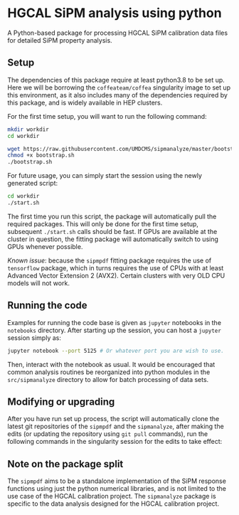 # HGCAL SiPM analysis using python

A Python-based package for processing HGCAL SiPM calibration data files for
detailed SiPM property analysis.

## Setup

The dependencies of this package require at least python3.8 to be set up. Here
we will be borrowing the `coffeateam/coffea` singularity image to set up this
environment, as it also includes many of the dependencies required by this
package, and is widely available in HEP clusters.

For the first time setup, you will want to run the following command:

```bash
mkdir workdir
cd workdir

wget https://raw.githubusercontent.com/UMDCMS/sipmanalyze/master/bootstrap.sh
chmod +x bootstrap.sh
./bootstrap.sh
```

For future usage, you can simply start the session using the newly generated script:

```bash
cd workdir
./start.sh
```

The first time you run this script, the package will automatically pull the
required packages. This will only be done for the first time setup, subsequent
`./start.sh` calls should be fast. If GPUs are available at the cluster in
question, the fitting package will automatically switch to using GPUs whenever
possible.

*Known issue*: because the `sipmpdf` fitting package requires the use of
`tensorflow` package, which in turns requires the use of CPUs with at least
Advanced Vector Extension 2 (AVX2). Certain clusters with very OLD CPU models
will not work.

## Running the code

Examples for running the code base is given as `jupyter` notebooks in the
`notebooks` directory. After starting up the session, you can host a `jupyter`
session simply as:

```bash
jupyter notebook --port 5125 # Or whatever port you are wish to use.
```

Then, interact with the notebook as usual. It would be encouraged that common
analysis routines be reorganized into python modules in the `src/sipmanalyze`
directory to allow for batch processing of data sets.


## Modifying or upgrading

After you have run set up process, the script will automatically clone the
latest git repositories of the `sipmpdf` and the `sipmanalyze`, after making the
edits (or updating the repository using `git pull` commands), run the following
commands in the singularity session for the edits to take effect:

## Note on the package split

The `sipmpdf` aims to be a standalone implementation of the SiPM response
functions using just the python numerical libraries, and is not limited to the
use case of the HGCAL calibration project. The `sipmanalyze` package is specific
to the data analysis designed for the HGCAL calibration project.
